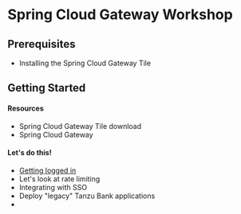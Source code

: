 # Spring Cloud Gateway Workshop

## Prerequisites
* Installing the Spring Cloud Gateway Tile


## Getting Started

#### Resources
* Spring Cloud Gateway Tile download
* Spring Cloud Gateway


#### Let's do this!
* [Getting logged in](GettingLoggedIn.md)
* Let's look at rate limiting
* Integrating with SSO
* Deploy "legacy" Tanzu Bank applications
*
